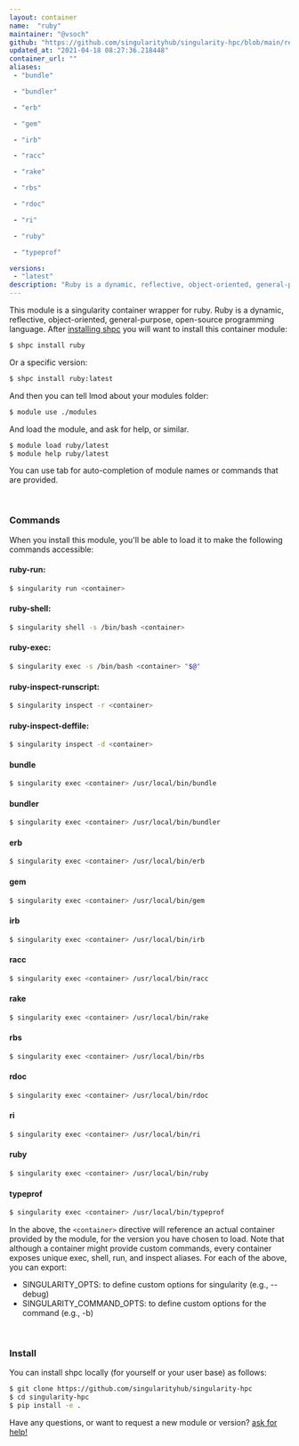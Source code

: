 ```yaml
---
layout: container
name:  "ruby"
maintainer: "@vsoch"
github: "https://github.com/singularityhub/singularity-hpc/blob/main/registry/ruby/container.yaml"
updated_at: "2021-04-18 08:27:36.218448"
container_url: ""
aliases:
 - "bundle"

 - "bundler"

 - "erb"

 - "gem"

 - "irb"

 - "racc"

 - "rake"

 - "rbs"

 - "rdoc"

 - "ri"

 - "ruby"

 - "typeprof"

versions:
 - "latest"
description: "Ruby is a dynamic, reflective, object-oriented, general-purpose, open-source programming language."
---
```


This module is a singularity container wrapper for ruby.
Ruby is a dynamic, reflective, object-oriented, general-purpose, open-source programming language.
After [installing shpc](#install) you will want to install this container module:

```bash
$ shpc install ruby
```

Or a specific version:

```bash
$ shpc install ruby:latest
```

And then you can tell lmod about your modules folder:

```bash
$ module use ./modules
```

And load the module, and ask for help, or similar.

```bash
$ module load ruby/latest
$ module help ruby/latest
```

You can use tab for auto-completion of module names or commands that are provided.

<br>

### Commands

When you install this module, you'll be able to load it to make the following commands accessible:

#### ruby-run:

```bash
$ singularity run <container>
```

#### ruby-shell:

```bash
$ singularity shell -s /bin/bash <container>
```

#### ruby-exec:

```bash
$ singularity exec -s /bin/bash <container> "$@"
```

#### ruby-inspect-runscript:

```bash
$ singularity inspect -r <container>
```

#### ruby-inspect-deffile:

```bash
$ singularity inspect -d <container>
```


#### bundle
       
```bash
$ singularity exec <container> /usr/local/bin/bundle
```


#### bundler
       
```bash
$ singularity exec <container> /usr/local/bin/bundler
```


#### erb
       
```bash
$ singularity exec <container> /usr/local/bin/erb
```


#### gem
       
```bash
$ singularity exec <container> /usr/local/bin/gem
```


#### irb
       
```bash
$ singularity exec <container> /usr/local/bin/irb
```


#### racc
       
```bash
$ singularity exec <container> /usr/local/bin/racc
```


#### rake
       
```bash
$ singularity exec <container> /usr/local/bin/rake
```


#### rbs
       
```bash
$ singularity exec <container> /usr/local/bin/rbs
```


#### rdoc
       
```bash
$ singularity exec <container> /usr/local/bin/rdoc
```


#### ri
       
```bash
$ singularity exec <container> /usr/local/bin/ri
```


#### ruby
       
```bash
$ singularity exec <container> /usr/local/bin/ruby
```


#### typeprof
       
```bash
$ singularity exec <container> /usr/local/bin/typeprof
```



In the above, the `<container>` directive will reference an actual container provided
by the module, for the version you have chosen to load. Note that although a container
might provide custom commands, every container exposes unique exec, shell, run, and
inspect aliases. For each of the above, you can export:

 - SINGULARITY_OPTS: to define custom options for singularity (e.g., --debug)
 - SINGULARITY_COMMAND_OPTS: to define custom options for the command (e.g., -b)

<br>
  
### Install

You can install shpc locally (for yourself or your user base) as follows:

```bash
$ git clone https://github.com/singularityhub/singularity-hpc
$ cd singularity-hpc
$ pip install -e .
```

Have any questions, or want to request a new module or version? [ask for help!](https://github.com/singularityhub/singularity-hpc/issues)